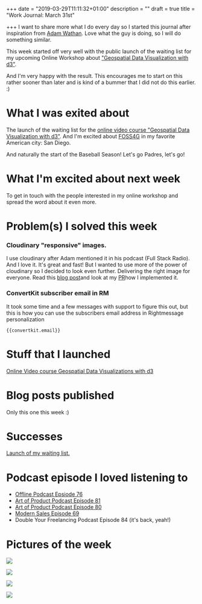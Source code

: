 +++
date = "2019-03-29T11:11:32+01:00"
description = ""
draft = true
title = "Work Journal: March 31st"

+++
I want to share more what I do every day so I started this journal after inspiration from [Adam Wathan](https://adamwathan.me/journal/). Love what the guy is doing, so I will do something similar.

This week started off very well with the public launch of the waiting list for my upcoming Online Workshop about ["Geospatial Data Visualization with d3"](https://civic.vision/geospatial-data-visualization-with-d3/).

And I'm very happy with the result. This encourages me to start on this rather sooner than later and is kind of a bummer that I did not do this earlier. :)

# What I was exited about

The launch of the waiting list for the [online video course "Geospatial Data Visualization with d3"](https://civic.vision/geospatial-data-visualization-with-d3/). And I'm excited about [FOSS4G](2019.foss4g-na.org) in my favorite American city: San Diego.

And naturally the start of the Baseball Season! Let's go Padres, let's go!

# What I'm excited about next week

To get in touch with the people interested in my online workshop and spread the word about it even more.

# Problem(s) I solved this week

### Cloudinary "responsive" images.

I use cloudinary after Adam mentioned it in his podcast (Full Stack Radio). And I love it. It's great and fast! But I wanted to use more of the power of cloudinary so I decided to look even further. Delivering the right image for everyone. Read this [blog post](https://cloudinary.com/blog/responsive_images_with_srcset_sizes_and_cloudinary)and look at my [PR](https://github.com/CivicVision/civicopendata/pull/27)how I implemented it.

### ConvertKit subscriber email in RM

It took some time and a few messages with support to figure this out, but this is how you can use the subscribers email address in Rightmessage personalization

    {{convertkit.email}}

# Stuff that I launched

[Online Video course Geospatial Data Visualizations with d3](https://civic.vision/geospatial-data-visualization-with-d3/)

# Blog posts published

Only this one this week :)

# Successes

[Launch of my waiting list.](https://civic.vision/geospatial-data-visualization-with-d3/)

# Podcast episode I loved listening to

* [Offline Podcast Epsiode 76](http://offlinepodcast.rocks/b5091eff)
* [Art of Product Podcast Episode 81](https://artofproductpodcast.com/episode-81)
* [Art of Product Podcast Episode 80](https://artofproductpodcast.com/episode-80)
* [Modern Sales Episode 69](https://liston.io/podcast/ep069-order-takers-in-sales-and-how-to-not-be-one/)
* Double Your Freelancing Podcast Episode 84 (it's back, yeah!)

# Pictures of the week

![](https://res.cloudinary.com/civicvision/image/upload/v1554060163/milafrerichs.com/journal/march-31/IMG_4071.jpg)

![](https://res.cloudinary.com/civicvision/image/upload/v1554060157/milafrerichs.com/journal/march-31/IMG_4099.jpg)

![](https://res.cloudinary.com/civicvision/image/upload/v1554060153/milafrerichs.com/journal/march-31/IMG_4089.jpg)

![](https://res.cloudinary.com/civicvision/image/upload/v1554060159/milafrerichs.com/journal/march-31/IMG_4105.jpg)